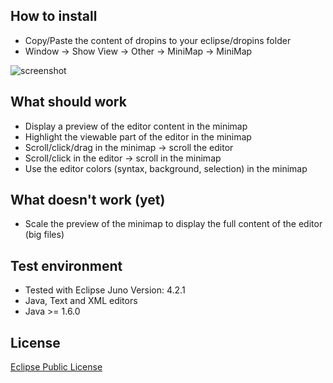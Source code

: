## How to install

* Copy/Paste the content of dropins to your eclipse/dropins folder
* Window -> Show View -> Other -> MiniMap -> MiniMap

![screenshot](https://raw.github.com/apauzies/eclipse-minimap-view/master/screenshot.png)

## What should work ##

* Display a preview of the editor content in the minimap
* Highlight the viewable part of the editor in the minimap
* Scroll/click/drag in the minimap -> scroll the editor
* Scroll/click in the editor -> scroll in the minimap
* Use the editor colors (syntax, background, selection) in the minimap

## What doesn't work (yet) ##

* Scale the preview of the minimap to display the full content of the editor (big files)

## Test environment ##

* Tested with Eclipse Juno Version: 4.2.1
* Java, Text and XML editors
* Java >= 1.6.0

## License

[Eclipse Public License](http://www.eclipse.org/org/documents/epl-v10.html)
